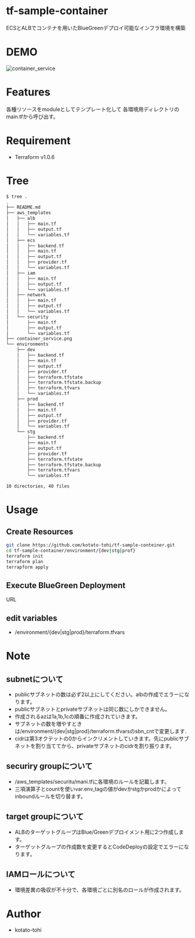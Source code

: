 # tf-sample-container 
ECSとALBでコンテナを用いたBlueGreenデプロイ可能なインフラ環境を構築

# DEMO
![container_service](https://user-images.githubusercontent.com/68144034/134936906-5849814b-8e16-4b87-ab59-c2f215282fd9.png)


# Features
各種リソースをmoduleとしてテンプレート化して
各環境用ディレクトリのmain.tfから呼び出す。



# Requirement 
* Terraform  v1.0.6

 
# Tree
 
```zsh
$ tree .
.
├── README.md
├── aws_templates
│   ├── alb
│   │   ├── main.tf
│   │   ├── output.tf
│   │   └── variables.tf
│   ├── ecs
│   │   ├── backend.tf
│   │   ├── main.tf
│   │   ├── output.tf
│   │   ├── provider.tf
│   │   └── variables.tf
│   ├── iam
│   │   ├── main.tf
│   │   ├── output.tf
│   │   └── variables.tf
│   ├── network
│   │   ├── main.tf
│   │   ├── output.tf
│   │   └── variables.tf
│   └── security
│       ├── main.tf
│       ├── output.tf
│       └── variables.tf
├── container_service.png
└── environments
    ├── dev
    │   ├── backend.tf
    │   ├── main.tf
    │   ├── output.tf
    │   ├── provider.tf
    │   ├── terraform.tfstate
    │   ├── terraform.tfstate.backup
    │   ├── terraform.tfvars
    │   └── variables.tf
    ├── prod
    │   ├── backend.tf
    │   ├── main.tf
    │   ├── output.tf
    │   ├── provider.tf
    │   └── variables.tf
    └── stg
        ├── backend.tf
        ├── main.tf
        ├── output.tf
        ├── provider.tf
        ├── terraform.tfstate
        ├── terraform.tfstate.backup
        ├── terraform.tfvars
        └── variables.tf

10 directories, 40 files
```
 
# Usage
## Create Resources
```bash
git clone https://github.com/kotato-tohi/tf-sample-conteiner.git
cd tf-sample-container/environment/{dev|stg|prof}
terraform init
terraform plan
terrapform apply
```

## Execute BlueGreen Deployment
URL

## edit variables
* /environment/{dev|stg|prod}/terraform.tfvars


# Note
## subnetについて
* publicサブネットの数は必ず2以上にしてください。albの作成でエラーになります。
* publicサブネットとprivateサブネットは同じ数にしかできません。
* 作成されるazは1a,1b,1cの順番に作成されていきます。
* サブネットの数を増やすときは/environment/{dev|stg|prod}/terraform.tfvarsのsbn_cntで変更します.
* cidrは第3オクテットの0からインクリメントしていきます。先にpublicサブネットを割り当ててから、privateサブネットのcidrを割り振ります。

## securiry groupについて
* /aws_templates/securitu/mani.tfに各環境のルールを記載します。
* 三項演算子とcountを使いvar.env_tagの値がdevかstgかprodかによってinboundルールを切り替ます。

## target groupについて
* ALBのターゲットグループはBlue/Greenデプロイメント用に2つ作成します。
* ターゲットグループの作成数を変更するとCodeDeployの設定でエラーになります。

## IAMロールについて
* 環境差異の吸収が不十分で、各環境ごとに別名のロールが作成されます。

# Author 
* kotato-tohi